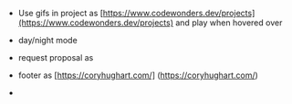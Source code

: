 - Use gifs in project as [https://www.codewonders.dev/projects](https://www.codewonders.dev/projects) and play when hovered over

- day/night mode
- request proposal as 
- footer as [https://coryhughart.com/] (https://coryhughart.com/)
- 